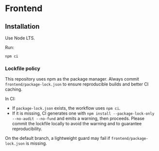 # Frontend

## Installation

Use Node LTS.

Run:

```
npm ci
```

### Lockfile policy
This repository uses npm as the package manager. Always commit `frontend/package-lock.json` to ensure reproducible builds and better CI caching.

In CI:
- If `package-lock.json` exists, the workflow uses `npm ci`.
- If it is missing, CI generates one with `npm install --package-lock-only --no-audit --no-fund` and emits a warning, then proceeds. Please commit the lockfile locally to avoid the warning and to guarantee reproducibility.

On the default branch, a lightweight guard may fail if `frontend/package-lock.json` is missing.
